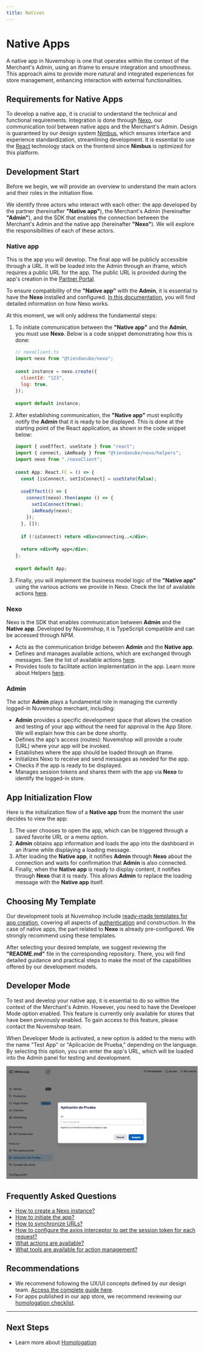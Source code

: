 ```yaml
---
title: Natives
---
```


# Native Apps

A native app in Nuvemshop is one that operates within the context of the Merchant's Admin, using an iframe to ensure integration and smoothness. This approach aims to provide more natural and integrated experiences for store management, enhancing interaction with external functionalities.

## Requirements for Native Apps

To develop a native app, it is crucial to understand the technical and functional requirements. Integration is done through [Nexo](../developer-tools//nexo.md), our communication tool between native apps and the Merchant's Admin. Design is guaranteed by our design system [Nimbus](../developer-tools/nimbus.md), which ensures interface and experience standardization, streamlining development. It is essential to use the [React](https://react.dev) technology stack on the frontend since **Nimbus** is optimized for this platform.

## Development Start

Before we begin, we will provide an overview to understand the main actors and their roles in the initiation flow.

We identify three actors who interact with each other: the app developed by the partner (hereinafter **"Native app"**), the Merchant's Admin (hereinafter **"Admin"**), and the SDK that enables the connection between the Merchant's Admin and the native app (hereinafter **"Nexo"**). We will explore the responsibilities of each of these actors.

### Native app

This is the app you will develop. The final app will be publicly accessible through a URL. It will be loaded into the Admin through an iframe, which requires a public URL for the app. The public URL is provided during the app's creation in the [Partner Portal](https://partners.nuvemshop.com.br).

To ensure compatibility of the **"Native app"** with the **Admin**, it is essential to have the **Nexo** installed and configured. [In this documentation](../developer-tools/nexo.md), you will find detailed information on how Nexo works.

At this moment, we will only address the fundamental steps:

1. To initiate communication between the **"Native app"** and the **Admin**, you must use **Nexo**. Below is a code snippet demonstrating how this is done:

   ```jsx
   // nexoClient.ts
   import nexo from "@tiendanube/nexo";

   const instance = nexo.create({
     clientId: "123",
     log: true,
   });

   export default instance;
   ```

2. After establishing communication, the **"Native app"** must explicitly notify the **Admin** that it is ready to be displayed. This is done at the starting point of the React application, as shown in the code snippet below:

   ```jsx
   import { useEffect, useState } from "react";
   import { connect, iAmReady } from "@tiendanube/nexo/helpers";
   import nexo from "./nexoClient";

   const App: React.FC = () => {
     const [isConnect, setIsConnect] = useState(false);

     useEffect(() => {
       connect(nexo).then(async () => {
         setIsConnect(true);
         iAmReady(nexo);
       });
     }, []);

     if (!isConnect) return <div>connecting..</div>;

     return <div>My app</div>;
   };

   export default App;
   ```

3. Finally, you will implement the business model logic of the **"Native app"** using the various actions we provide in Nexo. Check the list of available actions [here](../developer-tools/nexo.md#actions).

### Nexo

Nexo is the SDK that enables communication between **Admin** and the **Native app**. Developed by Nuvemshop, it is TypeScript compatible and can be accessed through NPM.

- Acts as the communication bridge between **Admin** and the **Native app**.
- Defines and manages available actions, which are exchanged through messages. See the list of available actions [here](../developer-tools/nexo.md#actions).
- Provides tools to facilitate action implementation in the app. Learn more about Helpers [here](../developer-tools/nexo.md#helpers).

### Admin

The actor **Admin** plays a fundamental role in managing the currently logged-in Nuvemshop merchant, including:

- **Admin** provides a specific development space that allows the creation and testing of your app without the need for approval in the App Store. We will explain how this can be done shortly.
- Defines the app's access (routes): Nuvemshop will provide a route (URL) where your app will be invoked.
- Establishes where the app should be loaded through an iframe.
- Initializes Nexo to receive and send messages as needed for the app.
- Checks if the app is ready to be displayed.
- Manages session tokens and shares them with the app via **Nexo** to identify the logged-in store.

## App Initialization Flow

Here is the initialization flow of a **Native app** from the moment the user decides to view the app:

1. The user chooses to open the app, which can be triggered through a saved favorite URL or a menu option.
2. **Admin** obtains app information and loads the app into the dashboard in an iframe while displaying a loading message.
3. After loading the **Native app**, it notifies **Admin** through **Nexo** about the connection and waits for confirmation that **Admin** is also connected.
4. Finally, when the **Native app** is ready to display content, it notifies through **Nexo** that it is ready. This allows **Admin** to replace the loading message with the **Native app** itself.

## Choosing My Template

Our development tools at Nuvemshop include [ready-made templates for app creation](../developer-tools/templates#tipos-de-template), covering all aspects of [authentication](../applications/overview#autenticando-seu-aplicativo) and construction. In the case of native apps, the part related to **Nexo** is already pre-configured. We strongly recommend using these templates.

After selecting your desired template, we suggest reviewing the **"README.md"** file in the corresponding repository. There, you will find detailed guidance and practical steps to make the most of the capabilities offered by our development models.

## Developer Mode

To test and develop your native app, it is essential to do so within the context of the Merchant's Admin. However, you need to have the Developer Mode option enabled. This feature is currently only available for stores that have been previously enabled. To gain access to this feature, please contact the Nuvemshop team.

When Developer Mode is activated, a new option is added to the menu with the name "Test App" or "Aplicación de Prueba," depending on the language. By selecting this option, you can enter the app's URL, which will be loaded into the Admin panel for testing and development.

![Developer mode](../../../../../static/img/dev-mode.png "Developer mode")

## Frequently Asked Questions

- [How to create a Nexo instance?](../developer-tools/nexo#create-a-nexo-instance)
- [How to initiate the app?](../developer-tools/nexo#check-if-the-app-is-connected)
- [How to synchronize URLs?](../developer-tools/nexo#enable-route-synchronization)
- [How to configure the axios interceptor to get the session token for each request?](../developer-tools/nexo#get-session-token)
- [What actions are available?](../developer-tools/nexo#actions)
- [What tools are available for action management?](../developer-tools/nexo#helpers)

## Recommendations

- We recommend following the UX/UI concepts defined by our design team. [Access the complete guide here](../design-guidelines/overview.md).
- For apps published in our app store, we recommend reviewing our [homologation checklist](../homologation/overview.md).

---

## Next Steps

- Learn more about [Homologation](../homologation/overview.md)
